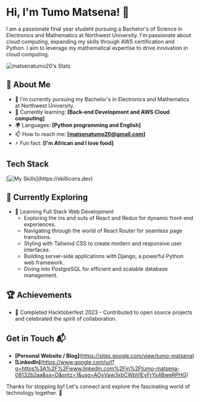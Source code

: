 # Hi, I'm Tumo Matsena! 👋

I am a passionate final year student pursuing a Bachelor's of Science in Electronics and Mathematics at Northwest University. I'm passionate about cloud computing, expanding my skills through AWS certification and Python. I aim to leverage my mathematical expertise to drive innovation in cloud computing.

![matsenatumo20's Stats](https://github-readme-stats.vercel.app/api?username=matsenatumo20&theme=vue-dark&show_icons=true&hide_border=true&count_private=true)

## 🚀 About Me

- 🔭 I'm currently pursuing my Bachelor's in Electronics and Mathematics at Northwest University.
- 🌱 Currently learning: **[Back-end Development and AWS Cloud computing]**
- 🌍 Languages: **[Python programming and English]**
- 📫 How to reach me: **[matsenatumo20@gmail.com]**
- ⚡ Fun fact: **[I'm African and I love food]**

## Tech Stack
[![My Skills](https://skillicons.dev/icons?i=py,aws,django,)](https://skillicons.dev)

## 🌱 Currently Exploring

- 🚀 Learning Full Stack Web Development
  - Exploring the ins and outs of React and Redux for dynamic front-end experiences.
  - Navigating through the world of React Router for seamless page transitions.
  - Styling with Tailwind CSS to create modern and responsive user interfaces.
  - Building server-side applications with Django, a powerful Python web framework.
  - Diving into PostgreSQL for efficient and scalable database management.

 ## 🏆 Achievements

- 🌟 Completed Hacktoberfest 2023 - Contributed to open source projects and celebrated the spirit of collaboration.


## Get in Touch 📬

- **[Personal Website / Blog]**(https://sites.google.com/view/tumo-matsena)
- **[LinkedIn]**(https://www.google.com/url?q=https%3A%2F%2Fwww.linkedin.com%2Fin%2Ftumo-matsena-08132b2aa&sa=D&sntz=1&usg=AOvVaw3xbCWbVIEyFrYs4BweRPHG)

Thanks for stopping by! Let's connect and explore the fascinating world of technology together. 🚀
